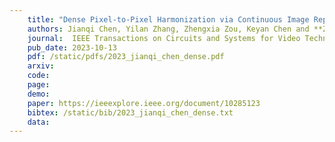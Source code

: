 ```yaml
---
    title: "Dense Pixel-to-Pixel Harmonization via Continuous Image Representation"
    authors: Jianqi Chen, Yilan Zhang, Zhengxia Zou, Keyan Chen and **Zhenwei Shi**
    journal:  IEEE Transactions on Circuits and Systems for Video Technology (TCSVT)
    pub_date: 2023-10-13
    pdf: /static/pdfs/2023_jianqi_chen_dense.pdf
    arxiv: 
    code: 
    page: 
    demo: 
    paper: https://ieeexplore.ieee.org/document/10285123
    bibtex: /static/bib/2023_jianqi_chen_dense.txt
    data:
---
```

    